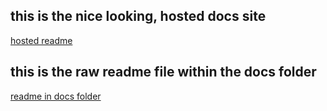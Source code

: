 ## this is the nice looking, hosted docs site


[hosted readme](https://docs.umh.app/docs/developers/factorycube-edge/cameraconnect/)


## this is the raw readme file within the docs folder


[readme in docs folder](/docs/content/en/docs/Developers/factorycube-edge/cameraconnect/index.md)